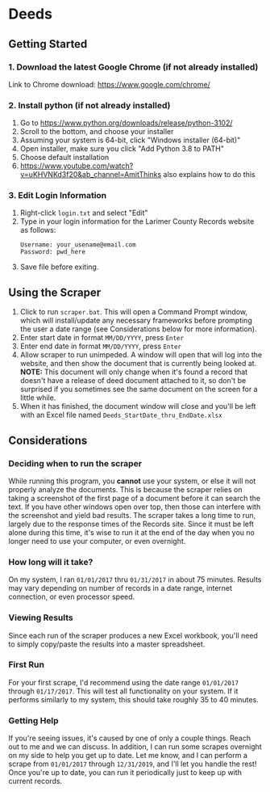 # Deeds
## Getting Started
### 1. Download the latest Google Chrome (if not already installed)
Link to Chrome download: https://www.google.com/chrome/
### 2. Install python (if not already installed)
1. Go to https://www.python.org/downloads/release/python-3102/
2. Scroll to the bottom, and choose your installer
3. Assuming your system is 64-bit, click "Windows installer (64-bit)"
4. Open installer, make sure you click "Add Python 3.8 to PATH"
5. Choose default installation
6. https://www.youtube.com/watch?v=uKHVNKd3f20&ab_channel=AmitThinks also explains how to do this
### 3. Edit Login Information
1. Right-click `login.txt` and select "Edit"
2. Type in your login information for the Larimer County Records website as follows:<br>
      ```
      Username: your_usename@email.com
      Password: pwd_here
      ```
3. Save file before exiting. 
## Using the Scraper
1. Click to run `scraper.bat`. This will open a Command Prompt window, which will install/update any necessary frameworks before prompting the user a date range (see Considerations below for more information).
2. Enter start date in format `MM/DD/YYYY`, press `Enter`
3. Enter end date in format `MM/DD/YYYY`, press `Enter`
4. Allow scraper to run unimpeded. A window will open that will log into the website, and then show the document that is currently being looked at. <b>NOTE:</b> This document will only change when it's found a record that doesn't have a release of deed document attached to it, so don't be surprised if you sometimes see the same document on the screen for a little while. 
5. When it has finished, the document window will close and you'll be left with an Excel file named `Deeds_StartDate_thru_EndDate.xlsx`
## Considerations
### Deciding when to run the scraper
While running this program, you <b>cannot</b> use your system, or else it will not properly analyze the documents. This is because the scraper relies on taking a screenshot of the first page of a document before it can search the text. If you have other windows open over top, then those can interfere with the screenshot and yield bad results.
The scraper takes a long time to run, largely due to the response times of the Records site. Since it must be left alone during this time, it's wise to run it at the end of the day when you no longer need to use your computer, or even overnight. 
### How long will it take?
On my system, I ran `01/01/2017` thru `01/31/2017` in about 75 minutes. Results may vary depending on number of records in a date range, internet connection, or even processor speed.
### Viewing Results
Since each run of the scraper produces a new Excel workbook, you'll need to simply copy/paste the results into a master spreadsheet.
### First Run
For your first scrape, I'd recommend using the date range `01/01/2017` through `01/17/2017`. This will test all functionality on your system. If it performs similarly to my system, this should take roughly 35 to 40 minutes. 
### Getting Help
If you're seeing issues, it's caused by one of only a couple things. Reach out to me and we can discuss. 
In addition, I can run some scrapes overnight on my side to help you get up to date. Let me know, and I can perform a scrape from `01/01/2017` through `12/31/2019`, and I'll let you handle the rest! Once you're up to date, you can run it periodically just to keep up with current records.
